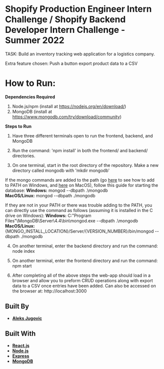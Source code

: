 # Shopify Production Engineer Intern Challenge / Shopify Backend Developer Intern Challenge - Summer 2022

TASK: Build an inventory tracking web application for a logistics company.

Extra feature chosen: Push a button export product data to a CSV

# How to Run:

**Dependencies Required**
1) Node.js/npm (install at https://nodejs.org/en/download/)
2) MongoDB (install at https://www.mongodb.com/try/download/community)

**Steps to Run**
1) Have three different terminals open to run the frontend, backend, and MongoDB

2) Run the command: 'npm install' in both the frontend/ and backend/ directories.

3) On one terminal, start in the root directory of the repository. Make a new directory called mongodb with 'mkdir mongodb'

If the mongo commands are added to the path (go [here](https://dangphongvanthanh.wordpress.com/2017/06/12/add-mongos-bin-folder-to-the-path-environment-variable/) to see how to add to PATH on Windows, and [here](https://stackoverflow.com/questions/24306398/how-to-add-mongo-commands-to-path-on-mac-osx) on MacOS), follow this guide for starting the database:
**Windows:** mongod --dbpath .\mongodb\
**MacOS/Linux:** mongod --dbpath ./mongodb

If they are not in your PATH or there was trouble adding to the PATH, you can directly use the command as follows (assuming it is installed in the C drive on Windows):
**Windows:** C:"Program Files"\MongoDB\Server\4.4\bin\mongod.exe --dbpath .\mongodb\
**MacOS/Linux:** {MONGO_INSTALL_LOCATION}/Server/{VERSION_NUMBER}/bin/mongod --dbpath ./mongodb

4) On another terminal, enter the backend directory and run the command: node index

5) On another terminal, enter the frontend directory and run the command: npm start

6) After completing all of the above steps the web-app should load in a browser and allow you to preform CRUD operations along with export data to a CSV once entries have been added. Can also be accessed on the browser at: http://localhost:3000

## Built By

- **[Aleks Jugovic](https://github.com/Aleksjug)**

## Built With

- **[React.js](https://reactjs.org/)**
- **[Node.js](https://nodejs.org/)**
- **[Express](https://expressjs.com/)**
- **[MongoDB](https://www.mongodb.com/)**